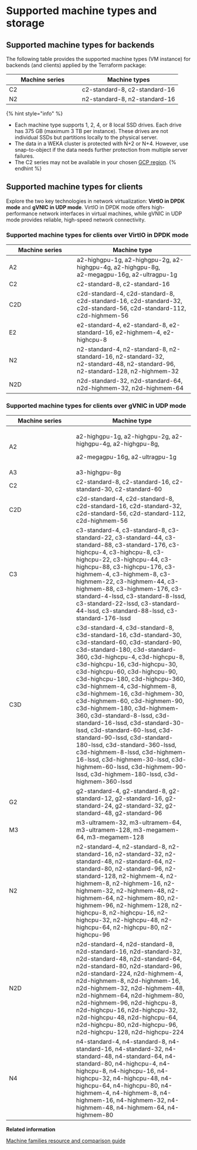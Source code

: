 # Supported machine types and storage

## Supported machine types for backends

The following table provides the supported machine types (VM instance) for backends (and clients) applied by the Terraform package:

<table><thead><tr><th width="183">Machine series</th><th>Machine types</th></tr></thead><tbody><tr><td>C2</td><td>c2-standard-8, c2-standard-16</td></tr><tr><td>N2</td><td>n2-standard-8, n2-standard-16</td></tr></tbody></table>

{% hint style="info" %}
* Each machine type supports 1, 2, 4, or 8 local SSD drives. Each drive has 375 GB (maximum 3 TB per instance). These drives are not individual SSDs but partitions locally to the physical server.
* The data in a WEKA cluster is protected with N+2 or N+4. However, use snap-to-object if the data needs further protection from multiple server failures.
* The C2 series may not be available in your chosen [GCP region](https://cloud.google.com/compute/docs/regions-zones).&#x20;
{% endhint %}

## Supported machine types for clients

Explore the two key technologies in network virtualization: **VirtIO in DPDK mode** and **gVNIC in UDP mode**. VirtIO in DPDK mode offers high-performance network interfaces in virtual machines, while gVNIC in UDP mode provides reliable, high-speed network connectivity.

### Supported machine types for clients over VirtIO in DPDK mode

<table><thead><tr><th width="169">Machine series</th><th>Machine type</th></tr></thead><tbody><tr><td>A2</td><td>a2-highgpu-1g, a2-highgpu-2g, a2-highgpu-4g, a2-highgpu-8g, <br>a2-megagpu-16g, a2-ultragpu-1g</td></tr><tr><td>C2</td><td>c2-standard-8, c2-standard-16</td></tr><tr><td>C2D</td><td>c2d-standard-4, c2d-standard-8, c2d-standard-16, c2d-standard-32, c2d-standard-56, c2d-standard-112, c2d-highmem-56</td></tr><tr><td>E2</td><td>e2-standard-4, e2-standard-8, e2-standard-16, e2-highmem-4, e2-highcpu-8</td></tr><tr><td>N2</td><td>n2-standard-4, n2-standard-8, n2-standard-16, n2-standard-32, <br>n2-standard-48, n2-standard-96, n2-standard-128, n2-highmem-32</td></tr><tr><td>N2D</td><td>n2d-standard-32, n2d-standard-64, n2d-highmem-32, n2d-highmem-64</td></tr></tbody></table>

### Supported machine types for clients over gVNIC in UDP mode

<table><thead><tr><th width="167">Machine series</th><th>Machine type</th></tr></thead><tbody><tr><td>A2</td><td><p>a2-highgpu-1g, a2-highgpu-2g, a2-highgpu-4g, a2-highgpu-8g, </p><p>a2-megagpu-16g, a2-ultragpu-1g</p></td></tr><tr><td>A3</td><td>a3-highgpu-8g</td></tr><tr><td>C2</td><td>c2-standard-8, c2-standard-16, c2-standard-30, c2-standard-60</td></tr><tr><td>C2D</td><td>c2d-standard-4, c2d-standard-8, c2d-standard-16, c2d-standard-32, c2d-standard-56, c2d-standard-112, c2d-highmem-56</td></tr><tr><td>C3</td><td>c3-standard-4, c3-standard-8, c3-standard-22, c3-standard-44, c3-standard-88, c3-standard-176, c3-highcpu-4, c3-highcpu-8, c3-highcpu-22, c3-highcpu-44, c3-highcpu-88, c3-highcpu-176, c3-highmem-4, c3-highmem-8, c3-highmem-22, c3-highmem-44, c3-highmem-88, c3-highmem-176, c3-standard-4-lssd, c3-standard-8-lssd, c3-standard-22-lssd, c3-standard-44-lssd, c3-standard-88-lssd, c3-standard-176-lssd</td></tr><tr><td>C3D</td><td>c3d-standard-4, c3d-standard-8, c3d-standard-16, c3d-standard-30, c3d-standard-60, c3d-standard-90, c3d-standard-180, c3d-standard-360, c3d-highcpu-4, c3d-highcpu-8, c3d-highcpu-16, c3d-highcpu-30, c3d-highcpu-60, c3d-highcpu-90, c3d-highcpu-180, c3d-highcpu-360, c3d-highmem-4, c3d-highmem-8, c3d-highmem-16, c3d-highmem-30, c3d-highmem-60, c3d-highmem-90, c3d-highmem-180, c3d-highmem-360, c3d-standard-8-lssd, c3d-standard-16-lssd, c3d-standard-30-lssd, c3d-standard-60-lssd, c3d-standard-90-lssd, c3d-standard-180-lssd, c3d-standard-360-lssd, c3d-highmem-8-lssd, c3d-highmem-16-lssd, c3d-highmem-30-lssd, c3d-highmem-60-lssd, c3d-highmem-90-lssd, c3d-highmem-180-lssd, c3d-highmem-360-lssd</td></tr><tr><td>G2</td><td>g2-standard-4, g2-standard-8, g2-standard-12, g2-standard-16, g2-standard-24, g2-standard-32, g2-standard-48, g2-standard-96</td></tr><tr><td>M3</td><td>m3-ultramem-32, m3-ultramem-64, m3-ultramem-128, m3-megamem-64, m3-megamem-128</td></tr><tr><td>N2</td><td>n2-standard-4, n2-standard-8, n2-standard-16, n2-standard-32, n2-standard-48, n2-standard-64, n2-standard-80, n2-standard-96, n2-standard-128, n2-highmem-4, n2-highmem-8, n2-highmem-16, n2-highmem-32, n2-highmem-48, n2-highmem-64, n2-highmem-80, n2-highmem-96, n2-highmem-128, n2-highcpu-8, n2-highcpu-16, n2-highcpu-32, n2-highcpu-48, n2-highcpu-64, n2-highcpu-80, n2-highcpu-96</td></tr><tr><td>N2D</td><td>n2d-standard-4, n2d-standard-8, n2d-standard-16, n2d-standard-32, n2d-standard-48, n2d-standard-64, n2d-standard-80, n2d-standard-96, n2d-standard-224, n2d-highmem-4, n2d-highmem-8, n2d-highmem-16, n2d-highmem-32, n2d-highmem-48, n2d-highmem-64, n2d-highmem-80, n2d-highmem-96, n2d-highcpu-8, n2d-highcpu-16, n2d-highcpu-32, n2d-highcpu-48, n2d-highcpu-64, n2d-highcpu-80, n2d-highcpu-96, n2d-highcpu-128, n2d-highcpu-224</td></tr><tr><td>N4</td><td>n4-standard-4, n4-standard-8, n4-standard-16, n4-standard-32, n4-standard-48, n4-standard-64, n4-standard-80, n4-highcpu-4, n4-highcpu-8, n4-highcpu-16, n4-highcpu-32, n4-highcpu-48, n4-highcpu-64, n4-highcpu-80, n4-highmem-4, n4-highmem-8, n4-highmem-16, n4-highmem-32, n4-highmem-48, n4-highmem-64, n4-highmem-80</td></tr></tbody></table>

**Related information**

[Machine families resource and comparison guide](https://cloud.google.com/compute/docs/machine-resource)
